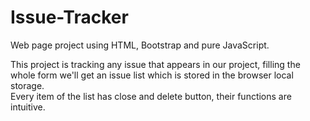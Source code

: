 # Issue-Tracker

Web page project using HTML, Bootstrap and pure JavaScript.

This project is tracking any issue that appears in our project, filling the whole form we'll get an issue list which is stored in the browser local storage.    
Every item of the list has close and delete button, their functions are intuitive.